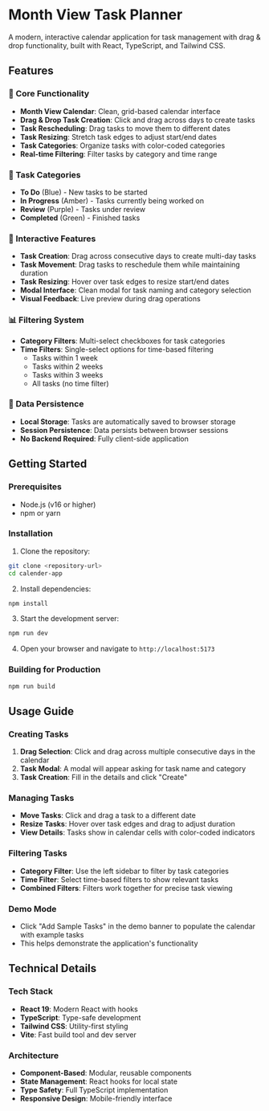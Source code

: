 # Month View Task Planner

A modern, interactive calendar application for task management with drag & drop functionality, built with React, TypeScript, and Tailwind CSS.

## Features

### 🎯 Core Functionality
- **Month View Calendar**: Clean, grid-based calendar interface
- **Drag & Drop Task Creation**: Click and drag across days to create tasks
- **Task Rescheduling**: Drag tasks to move them to different dates
- **Task Resizing**: Stretch task edges to adjust start/end dates
- **Task Categories**: Organize tasks with color-coded categories
- **Real-time Filtering**: Filter tasks by category and time range

### 🎨 Task Categories
- **To Do** (Blue) - New tasks to be started
- **In Progress** (Amber) - Tasks currently being worked on
- **Review** (Purple) - Tasks under review
- **Completed** (Green) - Finished tasks

### 🔧 Interactive Features
- **Task Creation**: Drag across consecutive days to create multi-day tasks
- **Task Movement**: Drag tasks to reschedule them while maintaining duration
- **Task Resizing**: Hover over task edges to resize start/end dates
- **Modal Interface**: Clean modal for task naming and category selection
- **Visual Feedback**: Live preview during drag operations

### 📊 Filtering System
- **Category Filters**: Multi-select checkboxes for task categories
- **Time Filters**: Single-select options for time-based filtering
  - Tasks within 1 week
  - Tasks within 2 weeks
  - Tasks within 3 weeks
  - All tasks (no time filter)

### 💾 Data Persistence
- **Local Storage**: Tasks are automatically saved to browser storage
- **Session Persistence**: Data persists between browser sessions
- **No Backend Required**: Fully client-side application

## Getting Started

### Prerequisites
- Node.js (v16 or higher)
- npm or yarn

### Installation

1. Clone the repository:
```bash
git clone <repository-url>
cd calender-app
```

2. Install dependencies:
```bash
npm install
```

3. Start the development server:
```bash
npm run dev
```

4. Open your browser and navigate to `http://localhost:5173`

### Building for Production

```bash
npm run build
```

## Usage Guide

### Creating Tasks
1. **Drag Selection**: Click and drag across multiple consecutive days in the calendar
2. **Task Modal**: A modal will appear asking for task name and category
3. **Task Creation**: Fill in the details and click "Create"

### Managing Tasks
- **Move Tasks**: Click and drag a task to a different date
- **Resize Tasks**: Hover over task edges and drag to adjust duration
- **View Details**: Tasks show in calendar cells with color-coded indicators

### Filtering Tasks
- **Category Filter**: Use the left sidebar to filter by task categories
- **Time Filter**: Select time-based filters to show relevant tasks
- **Combined Filters**: Filters work together for precise task viewing

### Demo Mode
- Click "Add Sample Tasks" in the demo banner to populate the calendar with example tasks
- This helps demonstrate the application's functionality

## Technical Details

### Tech Stack
- **React 19**: Modern React with hooks
- **TypeScript**: Type-safe development
- **Tailwind CSS**: Utility-first styling
- **Vite**: Fast build tool and dev server

### Architecture
- **Component-Based**: Modular, reusable components
- **State Management**: React hooks for local state
- **Type Safety**: Full TypeScript implementation
- **Responsive Design**: Mobile-friendly interface


